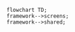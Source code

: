 <!---
Generated by https://github.com/polina-c/layerlens
Dependencies that create loop are markes with `!`.
-->

```mermaid
flowchart TD;
framework-->screens;
framework-->shared;
```

